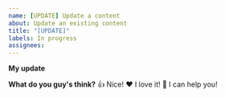 ```yaml
---
name: [UPDATE] Update a content
about: Update an existing content
title: "[UPDATE]"
labels: In progress
assignees:
---
```


**My update**
<!--
Hello 👋 Thank you for submitting a topic.

Before you start, please make sure your issue is understandable and reproducible.
To make your issue readable make sure you use valid Markdown syntax.

Please describe your modifications.
-->

**What do you guy's think?**
👍 Nice!
❤️ I love it!
🚀 I can help you!
